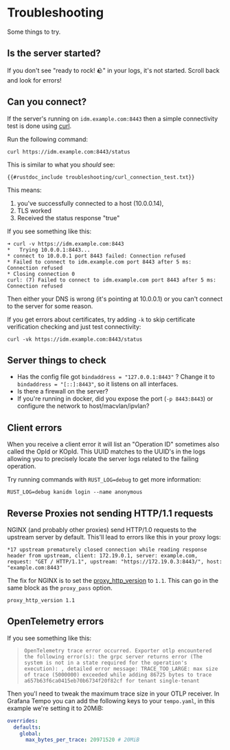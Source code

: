 # Troubleshooting

Some things to try.

## Is the server started?

If you don't see "ready to rock! 🪨" in your logs, it's not started. Scroll back and look for
errors!

## Can you connect?

If the server's running on `idm.example.com:8443` then a simple connectivity test is done using
[curl](https://curl.se).

Run the following command:

```shell
curl https://idm.example.com:8443/status
```

This is similar to what you _should_ see:

```shell
{{#rustdoc_include troubleshooting/curl_connection_test.txt}}
```

This means:

1. you've successfully connected to a host (10.0.0.14),
2. TLS worked
3. Received the status response "true"

If you see something like this:

```shell
➜ curl -v https://idm.example.com:8443
*   Trying 10.0.0.1:8443...
* connect to 10.0.0.1 port 8443 failed: Connection refused
* Failed to connect to idm.example.com port 8443 after 5 ms: Connection refused
* Closing connection 0
curl: (7) Failed to connect to idm.example.com port 8443 after 5 ms: Connection refused
```

Then either your DNS is wrong (it's pointing at 10.0.0.1) or you can't connect to the server for
some reason.

If you get errors about certificates, try adding `-k` to skip certificate verification checking and
just test connectivity:

```shell
curl -vk https://idm.example.com:8443/status
```

## Server things to check

- Has the config file got `bindaddress = "127.0.0.1:8443"` ? Change it to
  `bindaddress = "[::]:8443"`, so it listens on all interfaces.
- Is there a firewall on the server?
- If you're running in docker, did you expose the port (`-p 8443:8443`) or configure the network to
  host/macvlan/ipvlan?

## Client errors

When you receive a client error it will list an "Operation ID" sometimes also called the OpId or
KOpId. This UUID matches to the UUID's in the logs allowing you to precisely locate the server logs
related to the failing operation.

Try running commands with `RUST_LOG=debug` to get more information:

```shell
RUST_LOG=debug kanidm login --name anonymous
```

## Reverse Proxies not sending HTTP/1.1 requests

NGINX (and probably other proxies) send HTTP/1.0 requests to the upstream server by default. This'll
lead to errors like this in your proxy logs:

```text
*17 upstream prematurely closed connection while reading response header from upstream, client: 172.19.0.1, server: example.com, request: "GET / HTTP/1.1", upstream: "https://172.19.0.3:8443/", host: "example.com:8443"
```

The fix for NGINX is to set the
[proxy_http_version](https://nginx.org/en/docs/http/ngx_http_proxy_module.html#proxy_http_version)
to `1.1`. This can go in the same block as the `proxy_pass` option.

```text
proxy_http_version 1.1
```

## OpenTelemetry errors

If you see something like this:

> `OpenTelemetry trace error occurred. Exporter otlp encountered the following error(s): the grpc server returns error (The system is not in a state required for the operation's execution): , detailed error message: TRACE_TOO_LARGE: max size of trace (5000000) exceeded while adding 86725 bytes to trace a657b63f6ca0415eb70b6734f20f82cf for tenant single-tenant`

Then you'l need to tweak the maximum trace size in your OTLP receiver. In Grafana Tempo you can add
the following keys to your `tempo.yaml`, in this example we're setting it to 20MiB:

```yaml
overrides:
  defaults:
    global:
      max_bytes_per_trace: 20971520 # 20MiB
```

